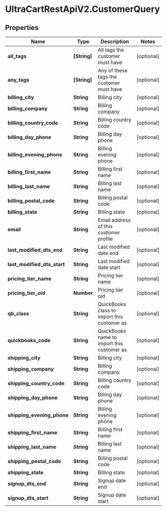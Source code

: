 # UltraCartRestApiV2.CustomerQuery

## Properties

Name | Type | Description | Notes
------------ | ------------- | ------------- | -------------
**all_tags** | **[String]** | All tags the customer must have | [optional] 
**any_tags** | **[String]** | Any of these tags the customer must have | [optional] 
**billing_city** | **String** | Billing city | [optional] 
**billing_company** | **String** | Billing company | [optional] 
**billing_country_code** | **String** | Billing country code | [optional] 
**billing_day_phone** | **String** | Billing day phone | [optional] 
**billing_evening_phone** | **String** | Billing evening phone | [optional] 
**billing_first_name** | **String** | Billing first name | [optional] 
**billing_last_name** | **String** | Billing last name | [optional] 
**billing_postal_code** | **String** | Billing postal code | [optional] 
**billing_state** | **String** | Billing state | [optional] 
**email** | **String** | Email address of this customer profile | [optional] 
**last_modified_dts_end** | **String** | Last modified date end | [optional] 
**last_modified_dts_start** | **String** | Last modified date start | [optional] 
**pricing_tier_name** | **String** | Pricing tier name | [optional] 
**pricing_tier_oid** | **Number** | Pricing tier oid | [optional] 
**qb_class** | **String** | QuickBooks class to import this customer as | [optional] 
**quickbooks_code** | **String** | QuickBooks name to import this customer as | [optional] 
**shipping_city** | **String** | Billing city | [optional] 
**shipping_company** | **String** | Billing company | [optional] 
**shipping_country_code** | **String** | Billing country code | [optional] 
**shipping_day_phone** | **String** | Billing day phone | [optional] 
**shipping_evening_phone** | **String** | Billing evening phone | [optional] 
**shipping_first_name** | **String** | Billing first name | [optional] 
**shipping_last_name** | **String** | Billing last name | [optional] 
**shipping_postal_code** | **String** | Billing postal code | [optional] 
**shipping_state** | **String** | Billing state | [optional] 
**signup_dts_end** | **String** | Signup date end | [optional] 
**signup_dts_start** | **String** | Signup date start | [optional] 


